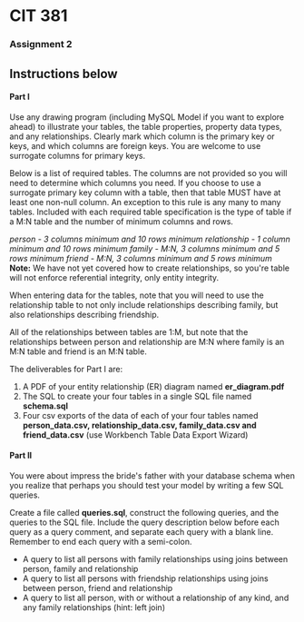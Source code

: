 # CIT 381
### Assignment 2

Instructions below
-----
#### Part I
Use any drawing program (including MySQL Model if you want to explore ahead) to illustrate your tables, the table properties, property data types, and any relationships. Clearly mark which column is the primary key or keys, and which columns are foreign keys. You are welcome to use surrogate columns for primary keys.

Below is a list of required tables. The columns are not provided so you will need to determine which columns you need. If you choose to use a surrogate primary key column with a table, then that table MUST have at least one non-null column. An exception to this rule is any many to many tables. Included with each required table specification is the type of table if a M:N table and the number of minimum columns and rows.

*person - 3 columns minimum and 10 rows minimum
relationship - 1 column minimum and 10 rows minimum
family - M:N, 3 columns minimum and 5 rows minimum
friend - M:N, 3 columns minimum and 5 rows minimum*
**Note:** We have not yet covered how to create relationships, so you're table will not enforce referential integrity, only entity integrity.

When entering data for the tables, note that you will need to use the relationship table to not only include relationships describing family, but also relationships describing friendship.

All of the relationships between tables are 1:M, but note that the relationships between person and relationship are M:N where family is an M:N table and friend is an M:N table.

The deliverables for Part I are:
1. A PDF of your entity relationship (ER) diagram named **er_diagram.pdf**
2. The SQL to create your four tables in a single SQL file named **schema.sql**
3. Four csv exports of the data of each of your four tables named **person_data.csv, relationship_data.csv, family_data.csv and friend_data.csv** (use Workbench Table Data Export Wizard)

#### Part II
You were about impress the bride's father with your database schema when you realize that perhaps you should test your model by writing a few SQL queries.

Create a file called **queries.sql**, construct the following queries, and the queries to the SQL file. Include the query description below before each query as a query comment, and separate each query with a blank line. Remember to end each query with a semi-colon.

- A query to list all persons with family relationships using joins between person, family and relationship
- A query to list all persons with friendship relationships using joins between person, friend and relationship
- A query to list all person, with or without a relationship of any kind, and any family relationships (hint: left join)
